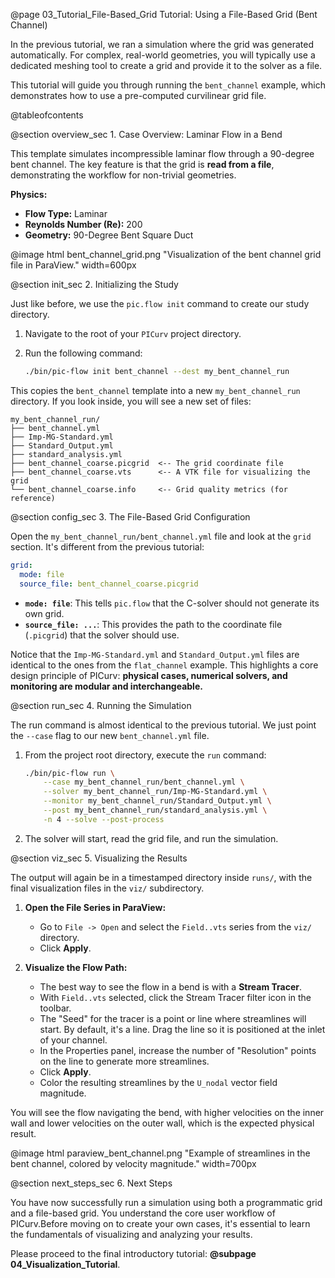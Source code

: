 @page 03_Tutorial_File-Based_Grid Tutorial: Using a File-Based Grid (Bent Channel)

In the previous tutorial, we ran a simulation where the grid was generated automatically. For complex, real-world geometries, you will typically use a dedicated meshing tool to create a grid and provide it to the solver as a file.

This tutorial will guide you through running the `bent_channel` example, which demonstrates how to use a pre-computed curvilinear grid file.

@tableofcontents

@section overview_sec 1. Case Overview: Laminar Flow in a Bend

This template simulates incompressible laminar flow through a 90-degree bent channel. The key feature is that the grid is **read from a file**, demonstrating the workflow for non-trivial geometries.

**Physics:**
- **Flow Type:** Laminar
- **Reynolds Number (Re):** 200
- **Geometry:** 90-Degree Bent Square Duct

@image html bent_channel_grid.png "Visualization of the bent channel grid file in ParaView." width=600px

@section init_sec 2. Initializing the Study

Just like before, we use the `pic.flow init` command to create our study directory.

1.  Navigate to the root of your `PICurv` project directory.
2.  Run the following command:

    ```bash
    ./bin/pic-flow init bent_channel --dest my_bent_channel_run
    ```

This copies the `bent_channel` template into a new `my_bent_channel_run` directory. If you look inside, you will see a new set of files:

```
my_bent_channel_run/
├── bent_channel.yml
├── Imp-MG-Standard.yml
├── Standard_Output.yml
├── standard_analysis.yml
├── bent_channel_coarse.picgrid  <-- The grid coordinate file
├── bent_channel_coarse.vts      <-- A VTK file for visualizing the grid
└── bent_channel_coarse.info     <-- Grid quality metrics (for reference)
```

@section config_sec 3. The File-Based Grid Configuration

Open the `my_bent_channel_run/bent_channel.yml` file and look at the `grid` section. It's different from the previous tutorial:

```yaml
grid:
  mode: file
  source_file: bent_channel_coarse.picgrid
```

- **`mode: file`**: This tells `pic.flow` that the C-solver should not generate its own grid.
- **`source_file: ...`**: This provides the path to the coordinate file (`.picgrid`) that the solver should use.

Notice that the `Imp-MG-Standard.yml` and `Standard_Output.yml` files are identical to the ones from the `flat_channel` example. This highlights a core design principle of PICurv: **physical cases, numerical solvers, and monitoring are modular and interchangeable.**

@section run_sec 4. Running the Simulation

The run command is almost identical to the previous tutorial. We just point the `--case` flag to our new `bent_channel.yml` file.

1.  From the project root directory, execute the `run` command:

    ```bash
    ./bin/pic-flow run \
        --case my_bent_channel_run/bent_channel.yml \
        --solver my_bent_channel_run/Imp-MG-Standard.yml \
        --monitor my_bent_channel_run/Standard_Output.yml \
        --post my_bent_channel_run/standard_analysis.yml \
        -n 4 --solve --post-process
    ```
2.  The solver will start, read the grid file, and run the simulation.

@section viz_sec 5. Visualizing the Results

The output will again be in a timestamped directory inside `runs/`, with the final visualization files in the `viz/` subdirectory.

1.  **Open the File Series in ParaView:**
    -   Go to `File -> Open` and select the `Field..vts` series from the `viz/` directory.
    -   Click **Apply**.

2.  **Visualize the Flow Path:**
    -   The best way to see the flow in a bend is with a **Stream Tracer**.
    -   With `Field..vts` selected, click the Stream Tracer filter icon in the toolbar.
    -   The "Seed" for the tracer is a point or line where streamlines will start. By default, it's a line. Drag the line so it is positioned at the inlet of your channel.
    -   In the Properties panel, increase the number of "Resolution" points on the line to generate more streamlines.
    -   Click **Apply**.
    -   Color the resulting streamlines by the `U_nodal` vector field magnitude.

You will see the flow navigating the bend, with higher velocities on the inner wall and lower velocities on the outer wall, which is the expected physical result.

@image html paraview_bent_channel.png "Example of streamlines in the bent channel, colored by velocity magnitude." width=700px

@section next_steps_sec 6. Next Steps

You have now successfully run a simulation using both a programmatic grid and a file-based grid. You understand the core user workflow of PICurv.Before moving on to create your own cases, it's essential to learn the fundamentals of visualizing and analyzing your results.

Please proceed to the final introductory tutorial: **@subpage 04_Visualization_Tutorial**.


